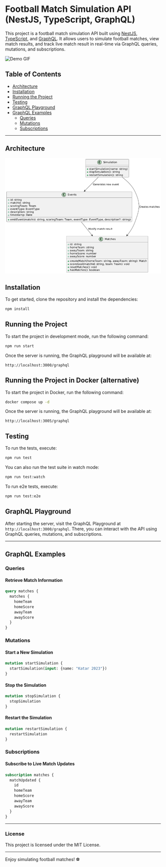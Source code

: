 # Football Match Simulation API (NestJS, TypeScript, GraphQL)

This project is a football match simulation API built using [NestJS](https://nestjs.com/), [TypeScript](https://www.typescriptlang.org/), and [GraphQL](https://graphql.org/). It allows users to simulate football matches, view match results, and track live match result in real-time via GraphQL queries, mutations, and subscriptions.

![Demo GIF](assets/demo-movie.gif)

## Table of Contents

- [Architecture](#architecture)
- [Installation](#installation)
- [Running the Project](#running-the-project)
- [Testing](#testing)
- [GraphQL Playground](#graphql-playground)
- [GraphQL Examples](#graphql-examples)
  - [Queries](#queries)
  - [Mutations](#mutations)
  - [Subscriptions](#subscriptions)

---

## Architecture

![Architecture Diagram](assets/diagram.png) 


## Installation

To get started, clone the repository and install the dependencies:

```bash
npm install
```

## Running the Project

To start the project in development mode, run the following command:

```bash
npm run start
```

Once the server is running, the GraphQL playground will be available at:

```
http://localhost:3000/graphql

```
## Running the Project in Docker (alternative)

To start the project in Docker, run the following command:

```bash
docker compose up -d
```

Once the server is running, the GraphQL playground will be available at:

```
http://localhost:3005/graphql
```

## Testing

To run the tests, execute:

```bash
npm run test
```

You can also run the test suite in watch mode:

```bash
npm run test:watch
```

To run e2e tests, execute:

```bash
npm run test:e2e
```

## GraphQL Playground

After starting the server, visit the GraphQL Playground at `http://localhost:3000/graphql`. There, you can interact with the API using GraphQL queries, mutations, and subscriptions.

---

## GraphQL Examples

### Queries

#### Retrieve Match Information

```graphql
query matches {
  matches {
    homeTeam
    homeScore
    awayTeam
    awayScore
  }
}
```

### Mutations

#### Start a New Simulation

```graphql
mutation startSimulation {
  startSimulation(input: {name: "Katar 2023"})
}
```

#### Stop the Simulation

```graphql
mutation stopSimulation {
  stopSimulation
}
```

#### Restart the Simulation

```graphql
mutation restartSimulation {
  restartSimulation
}
```

### Subscriptions

#### Subscribe to Live Match Updates

```graphql
subscription matches {
  matchUpdated {
    id
    homeTeam
    homeScore
    awayTeam
    awayScore
  }
}
```

---

### License

This project is licensed under the MIT License.

---

Enjoy simulating football matches! ⚽